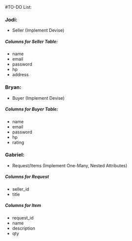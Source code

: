 #TO-DO List:

### Jodi:
* Seller (Implement Devise)
##### Columns for Seller Table:
* name
* email
* password
* hp
* address

### Bryan:
* Buyer (Implement Devise)
##### Columns for Buyer Table:
* name
* email
* password
* hp
* rating

### Gabriel:
* Request/Items (Implement One-Many, Nested Attributes)
##### Columns for Request
* seller_id
* title
##### Columns for Item
* request_id
* name
* description
* qty
